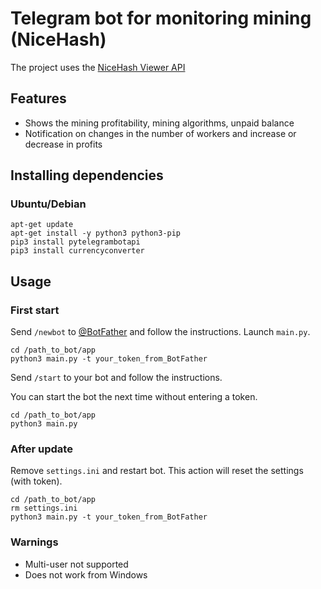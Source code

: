 # Telegram bot for monitoring mining (NiceHash)
The project uses the [NiceHash Viewer API](https://github.com/adityudhna/nicehash)

## Features
- Shows the mining profitability, mining algorithms, unpaid balance
- Notification on changes in the number of workers and increase or decrease in profits

## Installing dependencies 
### Ubuntu/Debian
```
apt-get update
apt-get install -y python3 python3-pip
pip3 install pytelegrambotapi
pip3 install currencyconverter
```

## Usage
### First start
Send ```/newbot``` to [@BotFather](https://telegram.me/BotFather) and follow the instructions.
Launch ```main.py```.
```
cd /path_to_bot/app
python3 main.py -t your_token_from_BotFather
```
Send ```/start``` to your bot and follow the instructions.

You can start the bot the next time without entering a token.
```
cd /path_to_bot/app
python3 main.py
```

### After update

Remove ```settings.ini``` and restart bot. This action will reset the settings (with token).
```
cd /path_to_bot/app
rm settings.ini
python3 main.py -t your_token_from_BotFather
```

### Warnings
- Multi-user not supported
- Does not work from Windows
